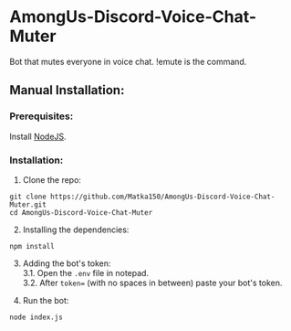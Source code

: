 # AmongUs-Discord-Voice-Chat-Muter
Bot that mutes everyone in voice chat. !emute is the command.

## Manual Installation:
### Prerequisites:
Install <a href="https://nodejs.org/en/">NodeJS</a>.<br />

### Installation:
1. Clone the repo:
```
git clone https://github.com/Matka150/AmongUs-Discord-Voice-Chat-Muter.git
cd AmongUs-Discord-Voice-Chat-Muter
```
2. Installing the dependencies:
```
npm install
```
3. Adding the bot's token:<br />
  3.1. Open the `.env` file in notepad. <br />
  3.2. After `token=` (with no spaces in between) paste your bot's token. <br />

4. Run the bot:
```
node index.js
```
